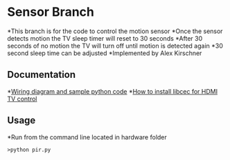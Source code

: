 # Sensor Branch #
*This branch is for the code to control the motion sensor
*Once the sensor detects motion the TV sleep timer will reset to 30 seconds
*After 30 seconds of no motion the TV will turn off until motion is detected again
*30 second sleep time can be adjusted
*Implemented by Alex Kirschner

## Documentation ##
*[Wiring diagram and sample python code](https://diyhacking.com/raspberry-pi-gpio-control/)
*[How to install libcec for HDMI TV control](https://github.com/Pulse-Eight/libcec/wiki/Raspberry-Pi-set-up)

## Usage ##
*Run from the command line located in hardware folder
```
>python pir.py

```